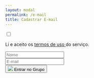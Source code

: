 ```yaml
---
layout: modal
permalink: /e-mail
title: Cadastrar E-mail
---
```


<div>
  <form>
    <div>
      <input required type="checkbox" class="float-left checkbox-position">
      <p class="mb-0 mt-3">
        Li e aceito os
        <a href="{{ '/terms-of-use' | relative_url }}">
          termos de uso
        </a>
        do serviço.
      </p>
    </div>
    <div class="input-group row mt-3">
      <div class="form-group col-6">
        <input Type="text" class="form-control" required placeholder="Nome">
      </div>
      <div class="form-group col-6">
        <input type="email" class="form-control" required placeholder="E-mail">
      </div>
    </div>
    <div class="d-flex justify-content-center pt-2">
      <button type="submit">
        <img src="{{ 'assets/images/modal-mail.png'  | relative_url }}" class="modal-img">
        <span class="modal-icon-email text-white font-weight-bold py-1 px-3">Entrar no Grupo</span>
      </button>
    </div>
  </form>
</div>
